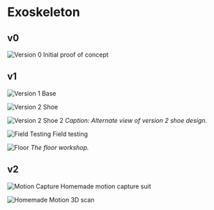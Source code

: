 # Exoskeleton





## v0
![Version 0](v0.JPG)
Initial proof of concept

## v1
![Version 1 Base](v1_base.JPG)

![Version 2 Shoe](v2_shoe.JPG)

![Version 2 Shoe 2](v2_shoe2.JPG)
*Caption: Alternate view of version 2 shoe design.*

![Field Testing](inaction_cropped.gif)
Field testing

![Floor](floor.JPG)
*The floor workshop.*

## v2
![Motion Capture](mocap.jpg)
Homemade motion capture suit

![Homemade Motion](leg.gif)
3D scan
